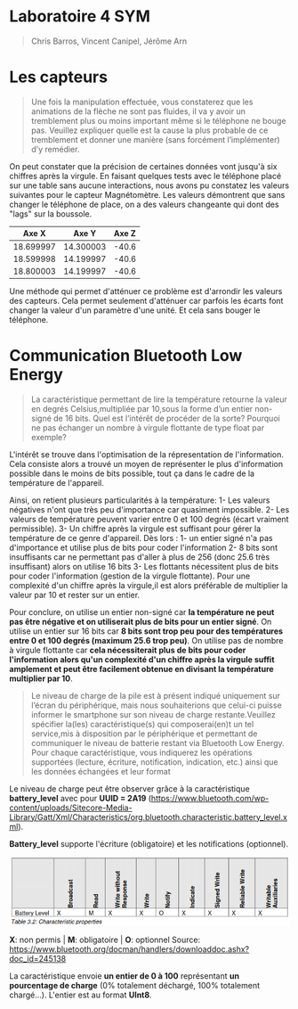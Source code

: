 # Laboratoire 4 SYM

> Chris Barros, Vincent Canipel, Jérôme Arn

# Les capteurs

> Une  fois  la  manipulation effectuée,  vous  constaterez  que  les  animations  de  la  flèche  ne  sont  pas fluides,  il  va  y  avoir  un  tremblement plus  ou  moins  important même  si  le  téléphone  ne  bouge  pas. Veuillez expliquer quelle est la cause la plus probable de ce tremblement et donner une manière (sans forcément l’implémenter) d’y remédier.

On peut constater que la précision de certaines données vont jusqu'à six chiffres après la virgule. En faisant quelques tests avec le téléphone placé sur une table sans aucune interactions, nous avons pu constatez les valeurs suivantes pour le capteur Magnétomètre. Les valeurs démontrent que sans changer le téléphone de place, on a des valeurs changeante qui dont des "lags" sur la boussole.

| Axe X     | Axe Y     | Axe Z |
| --------- | --------- | ----- |
| 18.699997 | 14.300003 | -40.6 |
| 18.599998 | 14.199997 | -40.6 |
| 18.800003 | 14.199997 | -40.6 |

Une méthode qui permet d'atténuer ce problème est d'arrondir les valeurs des capteurs. Cela permet seulement d'atténuer car parfois les écarts font changer la valeur d'un paramètre d'une unité. Et cela sans bouger le téléphone. 

# Communication Bluetooth Low Energy

> La  caractéristique  permettant  de  lire  la  température  retourne  la  valeur  en  degrés  Celsius,multipliée par 10,sous la forme d’un entier non-signé de 16 bits. Quel est l’intérêt de procéder de  la  sorte?  Pourquoi  ne  pas  échanger  un nombre  à  virgule  flottante  de  type float par exemple?

L'intérêt se trouve dans l'optimisation de la répresentation de l'information. Cela consiste alors a trouvé un moyen de représenter le plus d'information possible dans le moins de bits possible, tout ça dans le cadre de la température de l'appareil.

Ainsi, on retient plusieurs particularités à la température:
    1- Les valeurs négatives n'ont que très peu d'importance car quasiment impossible.
    2- Les valeurs de température peuvent varier entre 0 et 100 degrés (écart vraiment permissible).
    3- Un chiffre après la virgule est suffisant pour gérer la température de ce genre d'appareil.
Dès lors : 
    1- un entier signé n'a pas d'importance et utilise plus de bits pour coder l'information
    2- 8 bits sont insuffisants car ne permettant pas d'aller à plus de 256 (donc 25.6 très insuffisant) alors on utilise 16 bits
    3- Les flottants nécessitent plus de bits pour coder l'information (gestion de la virgule flottante). Pour une complexité d'un chiffre après la virgule,il est alors préférable de multiplier la valeur par 10 et rester sur un entier. 

Pour conclure, on utilise un entier non-signé car **la température ne peut pas être négative et on utiliserait plus de bits pour un entier signé**. On utilise un entier sur 16 bits car **8 bits sont trop peu pour des températures entre 0 et 100 degrés (maximum 25.6 trop peu)**. On utilise pas de nombre à virgule flottante car **cela nécessiterait plus de bits pour coder l'information alors qu'un complexité d'un chiffre après la virgule suffit amplement et peut être facilement obtenue en divisant la température multiplier par 10**.

> Le niveau de charge de la pile est à présent indiqué uniquement sur l’écran du périphérique, mais nous souhaiterions que celui-ci puisse informer le smartphone sur son niveau de charge restante.Veuillez spécifier la(les) caractéristique(s) qui composerai(en)t un tel service,mis à disposition par le périphérique et permettant de communiquer le niveau de batterie restant via Bluetooth  Low  Energy. Pour  chaque  caractéristique,  vous  indiquerez  les  opérations supportées (lecture, écriture, notification, indication, etc.) ainsi que les données échangées et leur format

Le niveau de charge peut être observer grâce à la caractéristique **battery_level** avec pour **UUID = 2A19** (https://www.bluetooth.com/wp-content/uploads/Sitecore-Media-Library/Gatt/Xml/Characteristics/org.bluetooth.characteristic.battery_level.xml).

**Battery_level** supporte l'écriture (obligatoire) et les notifications (optionnel).

<img src = "./batteryLevelChar.png">

**X**: non permis | **M**: obligatoire | **O**: optionnel
Source: https://www.bluetooth.org/docman/handlers/downloaddoc.ashx?doc_id=245138

La caractéristique envoie **un entier de 0 à 100** représentant **un pourcentage de charge** (0% totalement déchargé, 100% totalement chargé...). L'entier est au format **UInt8**.